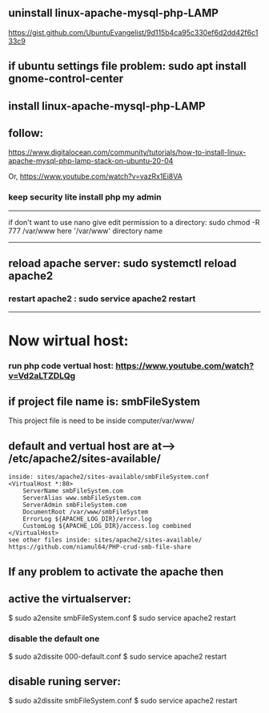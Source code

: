 ## uninstall linux-apache-mysql-php-LAMP
https://gist.github.com/UbuntuEvangelist/9d115b4ca95c330ef6d2dd42f6c133c9

## if ubuntu settings file problem: sudo apt install gnome-control-center

## install linux-apache-mysql-php-LAMP
## follow:
https://www.digitalocean.com/community/tutorials/how-to-install-linux-apache-mysql-php-lamp-stack-on-ubuntu-20-04

Or, https://www.youtube.com/watch?v=vazRx1Ei8VA
### keep security lite install php my admin

<hr> 
if don't want to use nano
give edit permission to a directory: sudo chmod -R 777 /var/www
here '/var/www' directory name
<hr>

## reload apache server: sudo systemctl reload apache2
### restart apache2 : sudo service apache2 restart
<hr>

# Now wirtual host:
### run php code vertual host: https://www.youtube.com/watch?v=Vd2aLTZDLQg

## if project file name is: smbFileSystem
This project file is need to be inside computer/var/www/

## default and vertual host are at--> /etc/apache2/sites-available/

```
inside: sites/apache2/sites-available/smbFileSystem.conf
<VirtualHost *:80>
    ServerName smbFileSystem.com
    ServerAlias www.smbFileSystem.com 
    ServerAdmin smbFileSystem.com
    DocumentRoot /var/www/smbFileSystem
    ErrorLog ${APACHE_LOG_DIR}/error.log
    CustomLog ${APACHE_LOG_DIR}/access.log combined
</VirtualHost>
see other files inside: sites/apache2/sites-available/
https://github.com/niamul64/PHP-crud-smb-file-share
```
## If any problem to activate the apache then
## active the virtualserver:
$ sudo a2ensite smbFileSystem.conf
$ sudo service apache2 restart

### disable the default one
$ sudo a2dissite 000-default.conf
$ sudo service apache2 restart
##  disable runing server:
$ sudo a2dissite smbFileSystem.conf
$ sudo service apache2 restart







